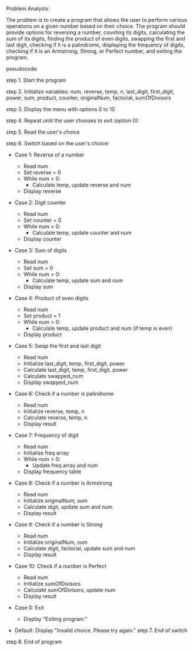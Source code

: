 Problem Analysis:

The problem is to create a program that allows the user to perform various operations on a given number based on their choice. The program should provide options for reversing a number, counting its digits, calculating the sum of its digits, finding the product of even digits, swapping the first and last digit, checking if it is a palindrome, displaying the frequency of digits, checking if it is an Armstrong, Strong, or Perfect number, and exiting the program.

pseudocode:

step 1. Start the program

step 2. Initialize variables: num, reverse, temp, n, last_digit, first_digit, power, sum, product, counter, originalNum, factorial, sumOfDivisors

step 3. Display the menu with options 0 to 10

step 4. Repeat until the user chooses to exit (option 0):

step 5. Read the user's choice

step 6. Switch based on the user's choice:

  - Case 1: Reverse of a number
    - Read num
    - Set reverse = 0
    - While num > 0:
      - Calculate temp, update reverse and num
    - Display reverse
  
  - Case 2: Digit counter
    - Read num
    - Set counter = 0
    - While num > 0:
      - Calculate temp, update counter and num
    - Display counter
 
  - Case 3: Sum of digits
    - Read num
    - Set sum = 0
    - While num > 0:
      - Calculate temp, update sum and num
    - Display sum

  - Case 4: Product of even digits
    - Read num
    - Set product = 1
    - While num > 0:
      - Calculate temp, update product and num (if temp is even)
    - Display product
 
  - Case 5: Swap the first and last digit
    - Read num
    - Initialize last_digit, temp, first_digit, power
    - Calculate last_digit, temp, first_digit, power
    - Calculate swapped_num
    - Display swapped_num
 
  - Case 6: Check if a number is palindrome
    - Read num
    - Initialize reverse, temp, n
    - Calculate reverse, temp, n
    - Display result

  - Case 7: Frequency of digit
    - Read num
    - Initialize freq array
    - While num > 0:
      - Update freq array and num
    - Display frequency table

  - Case 8: Check if a number is Armstrong
    - Read num
    - Initialize originalNum, sum
    - Calculate digit, update sum and num
    - Display result
 
  - Case 9: Check if a number is Strong
    - Read num
    - Initialize originalNum, sum
    - Calculate digit, factorial, update sum and num
    - Display result
 
  - Case 10: Check if a number is Perfect
    - Read num
    - Initialize sumOfDivisors
    - Calculate sumOfDivisors, update num
    - Display result
 
  - Case 0: Exit
    - Display "Exiting program."
  - Default: Display "Invalid choice. Please try again."
step 7. End of switch

step 8. End of program
